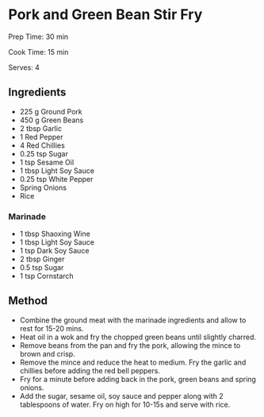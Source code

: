 # Pork and Green Bean Stir Fry

Prep Time: 30 min

Cook Time: 15 min

Serves: 4

## Ingredients

- 225 g Ground Pork
- 450 g Green Beans
- 2 tbsp Garlic
- 1 Red Pepper
- 4 Red Chillies
- 0.25 tsp Sugar
- 1 tsp Sesame Oil
- 1 tbsp Light Soy Sauce
- 0.25 tsp White Pepper
- Spring Onions
- Rice

### Marinade

- 1 tbsp Shaoxing Wine
- 1 tbsp Light Soy Sauce
- 1 tsp Dark Soy Sauce
- 2 tbsp Ginger
- 0.5 tsp Sugar
- 1 tsp Cornstarch

## Method

- Combine the ground meat with the marinade ingredients and allow to rest for 15-20 mins.
- Heat oil in a wok and fry the chopped green beans until slightly charred.
- Remove beans from the pan and fry the pork, allowing the mince to brown and crisp.
- Remove the mince and reduce the heat to medium. Fry the garlic and chillies before adding the red bell peppers.
- Fry for a minute before adding back in the pork, green beans and spring onions.
- Add the sugar, sesame oil, soy sauce and pepper along with 2 tablespoons of water. Fry on high for 10-15s and serve with rice.
